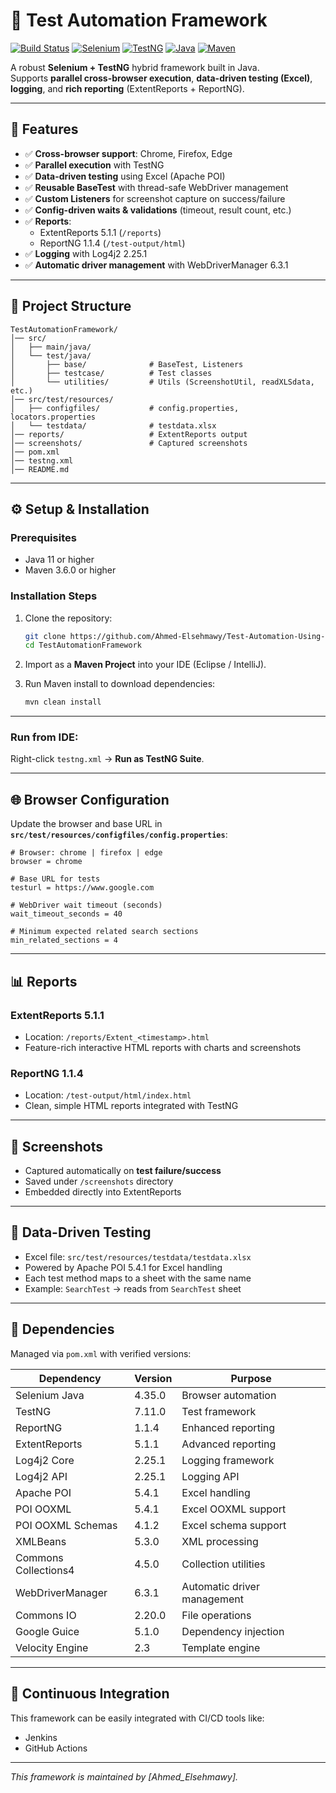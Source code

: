 # 🚀 Test Automation Framework

[![Build Status](https://img.shields.io/badge/build-passing-brightgreen)](https://github.com/your-username/TestAutomationFramework)
[![Selenium](https://img.shields.io/badge/selenium-4.35.0-orange)](https://selenium.dev)
[![TestNG](https://img.shields.io/badge/testng-7.11.0-red)](https://testng.org)
[![Java](https://img.shields.io/badge/java-11%2B-blue)](https://java.com)
[![Maven](https://img.shields.io/badge/maven-3.6.0%2B-blue)](https://maven.apache.org)

A robust **Selenium + TestNG** hybrid framework built in Java.  
Supports **parallel cross-browser execution**, **data-driven testing (Excel)**, **logging**, and **rich reporting** (ExtentReports + ReportNG).

---

## 📌 Features

- ✅ **Cross-browser support**: Chrome, Firefox, Edge  
- ✅ **Parallel execution** with TestNG  
- ✅ **Data-driven testing** using Excel (Apache POI)  
- ✅ **Reusable BaseTest** with thread-safe WebDriver management  
- ✅ **Custom Listeners** for screenshot capture on success/failure  
- ✅ **Config-driven waits & validations** (timeout, result count, etc.)  
- ✅ **Reports**:  
  - ExtentReports 5.1.1 (`/reports`)  
  - ReportNG 1.1.4 (`/test-output/html`)  
- ✅ **Logging** with Log4j2 2.25.1
- ✅ **Automatic driver management** with WebDriverManager 6.3.1

---

## 📂 Project Structure

```
TestAutomationFramework/
│── src/
│   ├── main/java/
│   └── test/java/
│       ├── base/              # BaseTest, Listeners
│       ├── testcase/          # Test classes
│       └── utilities/         # Utils (ScreenshotUtil, readXLSdata, etc.)
│── src/test/resources/
│   ├── configfiles/           # config.properties, locators.properties
│   └── testdata/              # testdata.xlsx
│── reports/                   # ExtentReports output
│── screenshots/               # Captured screenshots
│── pom.xml
│── testng.xml
│── README.md
```

---

## ⚙️ Setup & Installation

### Prerequisites
- Java 11 or higher
- Maven 3.6.0 or higher

### Installation Steps
1. Clone the repository:
   ```bash
   git clone https://github.com/Ahmed-Elsehmawy/Test-Automation-Using-Selenium.git
   cd TestAutomationFramework
   ```

2. Import as a **Maven Project** into your IDE (Eclipse / IntelliJ).

3. Run Maven install to download dependencies:
   ```bash
   mvn clean install
   ```

---

### Run from IDE:
Right-click `testng.xml` → **Run as TestNG Suite**.

---

## 🌐 Browser Configuration

Update the browser and base URL in **`src/test/resources/configfiles/config.properties`**:

```properties
# Browser: chrome | firefox | edge
browser = chrome

# Base URL for tests
testurl = https://www.google.com

# WebDriver wait timeout (seconds)
wait_timeout_seconds = 40

# Minimum expected related search sections
min_related_sections = 4
```

---

## 📊 Reports

### ExtentReports 5.1.1
- Location: `/reports/Extent_<timestamp>.html`
- Feature-rich interactive HTML reports with charts and screenshots

### ReportNG 1.1.4
- Location: `/test-output/html/index.html`
- Clean, simple HTML reports integrated with TestNG

---

## 📸 Screenshots

- Captured automatically on **test failure/success**
- Saved under `/screenshots` directory
- Embedded directly into ExtentReports

---

## 📗 Data-Driven Testing

- Excel file: `src/test/resources/testdata/testdata.xlsx`
- Powered by Apache POI 5.4.1 for Excel handling
- Each test method maps to a sheet with the same name
- Example: `SearchTest` → reads from `SearchTest` sheet

---

## 🔧 Dependencies

Managed via `pom.xml` with verified versions:

| Dependency | Version | Purpose |
|------------|---------|---------|
| Selenium Java | 4.35.0 | Browser automation |
| TestNG | 7.11.0 | Test framework |
| ReportNG | 1.1.4 | Enhanced reporting |
| ExtentReports | 5.1.1 | Advanced reporting |
| Log4j2 Core | 2.25.1 | Logging framework |
| Log4j2 API | 2.25.1 | Logging API |
| Apache POI | 5.4.1 | Excel handling |
| POI OOXML | 5.4.1 | Excel OOXML support |
| POI OOXML Schemas | 4.1.2 | Excel schema support |
| XMLBeans | 5.3.0 | XML processing |
| Commons Collections4 | 4.5.0 | Collection utilities |
| WebDriverManager | 6.3.1 | Automatic driver management |
| Commons IO | 2.20.0 | File operations |
| Google Guice | 5.1.0 | Dependency injection |
| Velocity Engine | 2.3 | Template engine |

---

## 🔄 Continuous Integration

This framework can be easily integrated with CI/CD tools like:
- Jenkins
- GitHub Actions

---

*This framework is maintained by [Ahmed_Elsehmawy].*
